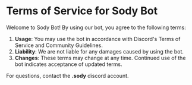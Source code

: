 # Terms of Service for Sody Bot

Welcome to Sody Bot! By using our bot, you agree to the following terms:

1. **Usage**: You may use the bot in accordance with Discord's Terms of Service and Community Guidelines.
2. **Liability**: We are not liable for any damages caused by using the bot.
3. **Changes**: These terms may change at any time. Continued use of the bot indicates acceptance of updated terms.

For questions, contact the **.sody** discord account.
